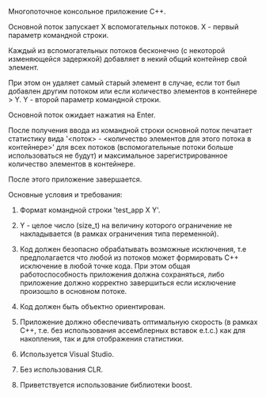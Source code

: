 Многопоточное консольное приложение С++.

Основной поток запускает X вспомогательных потоков.
X - первый параметр командной строки.

Каждый из вспомогательных потоков бесконечно  (с некоторой изменяющейся
задержкой) добавляет в некий общий контейнер свой элемент.

При этом он удаляет самый старый элемент в случае, если тот был добавлен
другим потоком или если количество элементов в контейнере > Y.
Y - второй параметр командной строки.

Основной поток ожидает нажатия на Enter.

После получения ввода из командной строки основной поток печатает статистику
вида '<поток> - <количество элементов для этого потока в контейнере>' для всех
потоков (вспомогательные потоки больше использоваться не будут) и максимальное
зарегистрированное количество элементов в контейнере.

После этого приложение завершается.


Основные условия и требования:

1. Формат командной строки 'test_app  X  Y'.

2. Y - целое число (size_t) на величину которого ограничение не накладывается
(в рамках ограничения типа переменной).

3. Код должен безопасно обрабатывать возможные исключения, т.е предполагается
что любой из потоков может формировать С++ исключение в любой точке кода.
При этом общая работоспособность приложения должна сохраняться, либо приложение
должно корректно завершиться если исключение произошло в основном потоке.

4. Код должен быть объектно ориентирован.

5. Приложение должно обеспечивать оптимальную скорость (в рамках С++, т.е. без
использования ассемблерных вставок e.t.c.) как для накопления, так и для
отображения статистики.

6. Используется Visual Studio.

7. Без использования CLR.

8. Приветствуется использование библиотеки boost.
